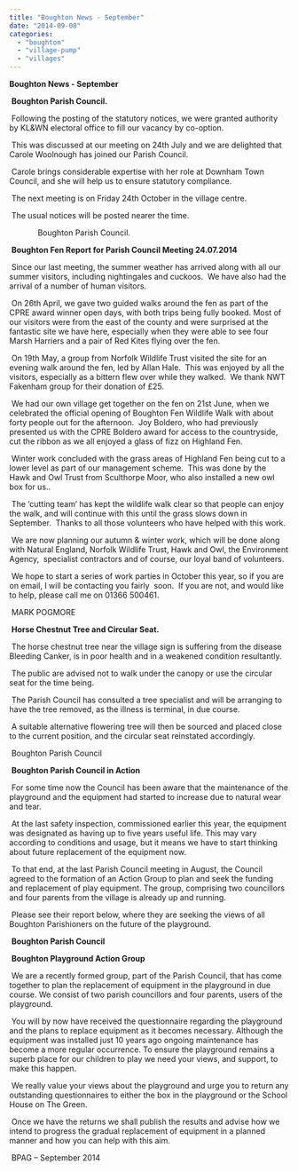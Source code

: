 ```yaml
---
title: "Boughton News - September"
date: "2014-09-08"
categories: 
  - "boughton"
  - "village-pump"
  - "villages"
---
```


**Boughton News - September**

 **Boughton Parish Council.**

 Following the posting of the statutory notices, we were granted authority by KL&WN electoral office to fill our vacancy by co-option.

 This was discussed at our meeting on 24th July and we are delighted that Carole Woolnough has joined our Parish Council.

 Carole brings considerable expertise with her role at Downham Town Council, and she will help us to ensure statutory compliance.

 The next meeting is on Friday 24th October in the village centre.

 The usual notices will be posted nearer the time.

             Boughton Parish Council.

 **Boughton Fen Report for Parish Council Meeting 24.07.2014**

 Since our last meeting, the summer weather has arrived along with all our summer visitors, including nightingales and cuckoos.  We have also had the arrival of a number of human visitors.

 On 26th April, we gave two guided walks around the fen as part of the CPRE award winner open days, with both trips being fully booked. Most of our visitors were from the east of the county and were surprised at the fantastic site we have here, especially when they were able to see four Marsh Harriers and a pair of Red Kites flying over the fen.

 On 19th May, a group from Norfolk Wildlife Trust visited the site for an evening walk around the fen, led by Allan Hale.  This was enjoyed by all the visitors, especially as a bittern flew over while they walked.  We thank NWT Fakenham group for their donation of £25.

 We had our own village get together on the fen on 21st June, when we celebrated the official opening of Boughton Fen Wildlife Walk with about forty people out for the afternoon.  Joy Boldero, who had previously presented us with the CPRE Boldero award for access to the countryside, cut the ribbon as we all enjoyed a glass of fizz on Highland Fen.

 Winter work concluded with the grass areas of Highland Fen being cut to a lower level as part of our management scheme.  This was done by the Hawk and Owl Trust from Sculthorpe Moor, who also installed a new owl box for us..

 The ‘cutting team’ has kept the wildlife walk clear so that people can enjoy the walk, and will continue with this until the grass slows down in September.  Thanks to all those volunteers who have helped with this work.

 We are now planning our autumn & winter work, which will be done along with Natural England, Norfolk Wildlife Trust, Hawk and Owl, the Environment Agency,  specialist contractors and of course, our loyal band of volunteers.

 We hope to start a series of work parties in October this year, so if you are on email, I will be contacting you fairly  soon.  If you are not, and would like to help, please call me on 01366 500461.  

 MARK POGMORE

 **Horse Chestnut Tree and Circular Seat.**

 The horse chestnut tree near the village sign is suffering from the disease Bleeding Canker, is in poor health and in a weakened condition resultantly.

 The public are advised not to walk under the canopy or use the circular seat for the time being.

 The Parish Council has consulted a tree specialist and will be arranging to have the tree removed, as the illness is terminal, in due course.

 A suitable alternative flowering tree will then be sourced and placed close to the current position, and the circular seat reinstated accordingly.

 Boughton Parish Council

 **Boughton Parish Council in Action**

 For some time now the Council has been aware that the maintenance of the playground and the equipment had started to increase due to natural wear and tear.

 At the last safety inspection, commissioned earlier this year, the equipment was designated as having up to five years useful life. This may vary according to conditions and usage, but it means we have to start thinking about future replacement of the equipment now.

 To that end, at the last Parish Council meeting in August, the Council agreed to the formation of an Action Group to plan and seek the funding and replacement of play equipment. The group, comprising two councillors and four parents from the village is already up and running.

 Please see their report below, where they are seeking the views of all Boughton Parishioners on the future of the playground.

 **Boughton Parish Council**

 **Boughton Playground Action Group**

 We are a recently formed group, part of the Parish Council, that has come together to plan the replacement of equipment in the playground in due course. We consist of two parish councillors and four parents, users of the playground.

 You will by now have received the questionnaire regarding the playground and the plans to replace equipment as it becomes necessary. Although the equipment was installed just 10 years ago ongoing maintenance has become a more regular occurrence. To ensure the playground remains a superb place for our children to play we need your views, and support, to make this happen.

 We really value your views about the playground and urge you to return any outstanding questionnaires to either the box in the playground or the School House on The Green.

 Once we have the returns we shall publish the results and advise how we intend to progress the gradual replacement of equipment in a planned manner and how you can help with this aim.

 BPAG – September 2014
